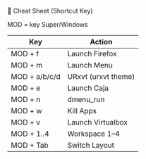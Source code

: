 🧩 Cheat Sheet (Shortcut Key)

MOD = key Super/Windows

| Key        | Action                      |
|-----------|-----------------------------|
| MOD + f   | Launch Firefox              |
| MOD + m   | Launch Menu                 |
| MOD + a/b/c/d  | URxvt (urxvt theme)    |
| MOD + e   | Launch Caja                 |
| MOD + n   | dmenu_run                   |
| MOD + w   | Kill Apps                   |
| MOD + v   | Launch Virtualbox           |
| MOD + 1..4 | Workspace 1–4              |
| MOD + Tab  | Switch Layout              |

